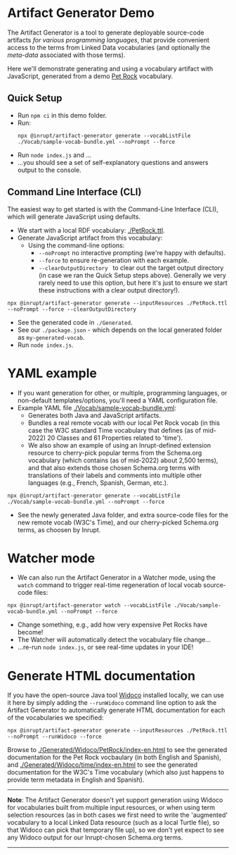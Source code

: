 # Artifact Generator Demo

The Artifact Generator is a tool to generate deployable source-code artifacts
_for various programming languages_, that provide convenient access to the terms
from Linked Data vocabularies (and optionally the _meta-data_ associated with
those terms).

Here we'll demonstrate generating and using a vocabulary artifact with
JavaScript, generated from a demo [Pet Rock](Vocab/PetRock.ttl) vocabulary.

## Quick Setup

- Run `npm ci` in this demo folder.
- Run:
  ```
  npx @inrupt/artifact-generator generate --vocabListFile ./Vocab/sample-vocab-bundle.yml --noPrompt --force
  ```
- Run `node index.js` and ...
- ...you should see a set of self-explanatory questions and answers output to
  the console.

## Command Line Interface (CLI)

The easiest way to get started is with the Command-Line Interface (CLI), which
will generate JavaScript using defaults.

- We start with a local RDF vocabulary: [./PetRock.ttl](Vocab/PetRock.ttl).
- Generate JavaScript artifact from this vocabulary: 
  - Using the command-line options: 
    - `--noPrompt` no interactive prompting (we're happy with defaults).
    - `--force` to ensure re-generation with each example.
    - `--clearOutputDirectory ` to clear out the target output directory (in
      case we ran the Quick Setup steps above). Generally we very rarely need to
      use this option, but here it's just to ensure we start these instructions
      with a clear output directory!).
    
```
npx @inrupt/artifact-generator generate --inputResources ./PetRock.ttl --noPrompt --force --clearOutputDirectory
```

- See the generated code in `./Generated`.
- See our `./package.json` - which depends on the local generated folder as 
  `my-generated-vocab`.
- Run `node index.js`.

# YAML example

- If you want generation for other, or multiple, programming languages, or
  non-default templates/options, you'll need a YAML configuration file.
- Example YAML file [./Vocab/sample-vocab-bundle.yml](Vocab/sample-vocab-bundle.yml):
  - Generates both Java and JavaScript artifacts.
  - Bundles a real remote vocab with our local Pet Rock vocab (in this case the
    W3C standard Time vocabulary that defines (as of mid-2022) 20 Classes and 61
    Properties related to 'time').
  - We also show an example of using an Inrupt-defined extension resource to
    cherry-pick popular terms from the Schema.org vocabulary (which contains (as
    of mid-2022) about 2,500 terms), and that also extends those chosen 
    Schema.org terms with translations of their labels and comments into
    multiple other languages (e.g., French, Spanish, German, etc.).

```
npx @inrupt/artifact-generator generate --vocabListFile ./Vocab/sample-vocab-bundle.yml --noPrompt --force
```

- See the newly generated Java folder, and extra source-code files for the new
  remote vocab (W3C's Time), and our cherry-picked Schema.org terms, as choosen
  by Inrupt.


# Watcher mode

- We can also run the Artifact Generator in a Watcher mode, using the `watch`
  command to trigger real-time regeneration of local vocab source-code files:

```
npx @inrupt/artifact-generator watch --vocabListFile ./Vocab/sample-vocab-bundle.yml --noPrompt --force
```

- Change something, e.g., add how very expensive Pet Rocks have become!
- The Watcher will automatically detect the vocabulary file change...
- ...re-run `node index.js`, or see real-time updates in your IDE!

# Generate HTML documentation

If you have the open-source Java tool
[Widoco](../../documentation/feature-overview.md#to-generate-human-readable-documentation-for-a-vocabulary-using-widoco)
installed locally, we can use it here by simply adding the `--runWidoco` command
line option to ask the Artifact Generator to automatically generate HTML
documentation for each of the vocabularies we specified:

```
npx @inrupt/artifact-generator generate --inputResources ./PetRock.ttl --noPrompt --runWidoco --force
```

Browse to 
[./Generated/Widoco/PetRock/index-en.html](./Generated/Widoco/PetRock/index-en.html)
to see the generated documentation for the Pet Rock vocbaulary (in both English
and Spanish), and
[./Generated/Widoco/time/index-en.html](./Generated/Widoco/time/index-en.html)
to see the generated documentation for the W3C's Time vocabulary (which also
just happens to provide term metadata in English and Spanish).

---

**Note**: The Artifact Generator doesn't yet support generation using Widoco for
vocabularies built from multiple input resources, or when using term selection
resources (as in both cases we first need to write the 'augmented' vocabulary to
a local Linked Data resource (such as a local Turtle file), so that Widoco can
pick that temporary file up), so we don't yet expect to see any Widoco output
for our Inrupt-chosen Schema.org terms. 

---
